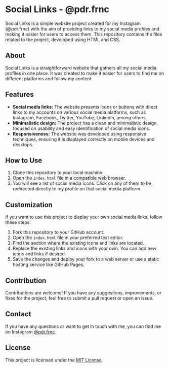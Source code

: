 # Social Links - @pdr.frnc

Social Links is a simple website project created for my Instagram (@pdr.frnc) with the aim of providing links to my social media profiles and making it easier for users to access them. This repository contains the files related to the project, developed using HTML and CSS.

## About

Social Links is a straightforward website that gathers all my social media profiles in one place. It was created to make it easier for users to find me on different platforms and follow my content.

## Features

- **Social media links:** The website presents icons or buttons with direct links to my accounts on various social media platforms, such as Instagram, Facebook, Twitter, YouTube, LinkedIn, among others.
- **Minimalistic design:** The project has a clean and minimalistic design, focused on usability and easy identification of social media icons.
- **Responsiveness:** The website was developed using responsive techniques, ensuring it is displayed correctly on mobile devices and desktops.

## How to Use

1. Clone this repository to your local machine.
2. Open the `index.html` file in a compatible web browser.
3. You will see a list of social media icons. Click on any of them to be redirected directly to my profile on that social media platform.

## Customization

If you want to use this project to display your own social media links, follow these steps:

1. Fork this repository to your GitHub account.
2. Open the `index.html` file in your preferred text editor.
3. Find the section where the existing icons and links are located.
4. Replace the existing links and icons with your own. You can add new icons and links if desired.
5. Save the changes and deploy your fork to a web server or use a static hosting service like GitHub Pages.

## Contribution

Contributions are welcome! If you have any suggestions, improvements, or fixes for the project, feel free to submit a pull request or open an issue.

## Contact

If you have any questions or want to get in touch with me, you can find me on Instagram [@pdr.frnc](https://www.instagram.com/pdr.frnc/).

## License

This project is licensed under the [MIT License](LICENSE).
